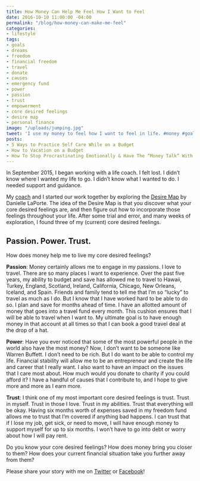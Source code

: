 ```yaml
---
title: How Money Can Help Me Feel How I Want to Feel
date: 2016-10-10 11:00:00 -04:00
permalink: "/blog/how-money-can-make-me-feel"
categories:
- lifestyle
tags:
- goals
- dreams
- freedom
- financial freedom
- travel
- donate
- causes
- emergency fund
- power
- passion
- trust
- empowerment
- core desired feelings
- desire map
- personal finance
image: "/uploads/jumping.jpg"
tweet: 'I use my money to feel how I want to feel in life. #money #goals'
posts:
- 5 Ways to Practice Self Care While on a Budget
- How to Vacation on a Budget
- How To Stop Procrastinating Emotionally & Have The “Money Talk” With Your S.O.
---
```


In September 2015, I began working with a life coach. I felt lost. I didn’t know where I wanted my life to go. I didn’t know what I wanted to do. I needed support and guidance.

My [coach](http://www.jessicaleighlyons.com) and I started our work together by exploring the [Desire Map](http://www.daniellelaporte.com/thedesiremap/) by Danielle LaPorte. The idea of the Desire Map is that you discover what your core desired feelings are, and then figure out how to incorporate those feelings throughout your life. After some trial and error, and many weeks of exploration, I found three of my (current) core desired feelings.

## Passion. Power. Trust.

How does money help me to live my core desired feelings? 

**Passion**: Money certainly allows me to engage in my passions. I love to travel. There are so many places I want to experience. Over the past five years, my ability to budget and save has allowed me to travel to Hawaii, Turkey, England, Scotland, Ireland, California, Chicago, New Orleans, Iceland, and Spain. Friends and family tend to tell me that I’m so “lucky” to travel as much as I do. But I know that I have worked hard to be able to do so. I plan and save for months ahead of time. I have an allotted amount of money that goes into a travel fund every month. This cushion ensures that I will be able to travel when I want to. My ultimate goal is to have enough money in that account at all times so that I can book a good travel deal at the drop of a hat.

**Power**: Have you ever noticed that some of the most powerful people in the world also have the most money? Now, I don’t want to be someone like Warren Buffett. I don’t need to be rich. But I do want to be able to control my life. Financial stability will allow me to be an entrepreneur and create the life and career that I really want. I also want to have an impact on the issues that I care most about. How much would you donate to charity if you could afford it? I have a handful of causes that I contribute to, and I hope to give more and more as I earn more.

**Trust**: I think one of my most important core desired feelings is trust. Trust in myself. Trust in those I love. Trust in my abilities. Trust that everything will be okay. Having six months worth of expenses saved in my freedom fund allows me to trust that I’m covered if anything bad happens. I can trust that if I lose my job, get sick, or need to move, I will have enough money to support myself for up to six months. I won’t have to go into debt or worry about how I will pay rent.

Do you know your core desired feelings? How does money bring you closer to them? How does your current financial situation take you further away from them?

Please share your story with me on [Twitter](twitter.com/maggiegermano) or [Facebook](http://www.facebook.com/groups/moneycirclegroup)!